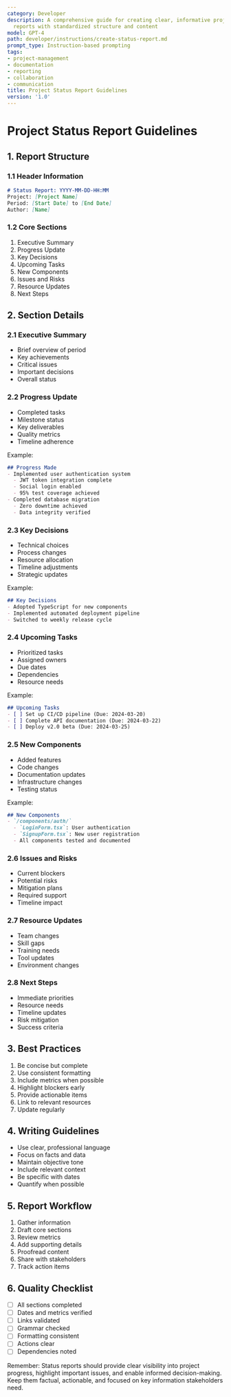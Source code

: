 ```yaml
---
category: Developer
description: A comprehensive guide for creating clear, informative project status
  reports with standardized structure and content
model: GPT-4
path: developer/instructions/create-status-report.md
prompt_type: Instruction-based prompting
tags:
- project-management
- documentation
- reporting
- collaboration
- communication
title: Project Status Report Guidelines
version: '1.0'
---
```


# Project Status Report Guidelines

## 1. Report Structure
### 1.1 Header Information
```markdown
# Status Report: YYYY-MM-DD-HH:MM
Project: [Project Name]
Period: [Start Date] to [End Date]
Author: [Name]
```

### 1.2 Core Sections
1. Executive Summary
2. Progress Update
3. Key Decisions
4. Upcoming Tasks
5. New Components
6. Issues and Risks
7. Resource Updates
8. Next Steps

## 2. Section Details
### 2.1 Executive Summary
- Brief overview of period
- Key achievements
- Critical issues
- Important decisions
- Overall status

### 2.2 Progress Update
- Completed tasks
- Milestone status
- Key deliverables
- Quality metrics
- Timeline adherence

Example:
```markdown
## Progress Made
- Implemented user authentication system
  - JWT token integration complete
  - Social login enabled
  - 95% test coverage achieved
- Completed database migration
  - Zero downtime achieved
  - Data integrity verified
```

### 2.3 Key Decisions
- Technical choices
- Process changes
- Resource allocation
- Timeline adjustments
- Strategic updates

Example:
```markdown
## Key Decisions
- Adopted TypeScript for new components
- Implemented automated deployment pipeline
- Switched to weekly release cycle
```

### 2.4 Upcoming Tasks
- Prioritized tasks
- Assigned owners
- Due dates
- Dependencies
- Resource needs

Example:
```markdown
## Upcoming Tasks
- [ ] Set up CI/CD pipeline (Due: 2024-03-20)
- [ ] Complete API documentation (Due: 2024-03-22)
- [ ] Deploy v2.0 beta (Due: 2024-03-25)
```

### 2.5 New Components
- Added features
- Code changes
- Documentation updates
- Infrastructure changes
- Testing status

Example:
```markdown
## New Components
- `/components/auth/`
  - `LoginForm.tsx`: User authentication
  - `SignupForm.tsx`: New user registration
  - All components tested and documented
```

### 2.6 Issues and Risks
- Current blockers
- Potential risks
- Mitigation plans
- Required support
- Timeline impact

### 2.7 Resource Updates
- Team changes
- Skill gaps
- Training needs
- Tool updates
- Environment changes

### 2.8 Next Steps
- Immediate priorities
- Resource needs
- Timeline updates
- Risk mitigation
- Success criteria

## 3. Best Practices
1. Be concise but complete
2. Use consistent formatting
3. Include metrics when possible
4. Highlight blockers early
5. Provide actionable items
6. Link to relevant resources
7. Update regularly

## 4. Writing Guidelines
- Use clear, professional language
- Focus on facts and data
- Maintain objective tone
- Include relevant context
- Be specific with dates
- Quantify when possible

## 5. Report Workflow
1. Gather information
2. Draft core sections
3. Review metrics
4. Add supporting details
5. Proofread content
6. Share with stakeholders
7. Track action items

## 6. Quality Checklist
- [ ] All sections completed
- [ ] Dates and metrics verified
- [ ] Links validated
- [ ] Grammar checked
- [ ] Formatting consistent
- [ ] Actions clear
- [ ] Dependencies noted

Remember: Status reports should provide clear visibility into project progress, highlight important issues, and enable informed decision-making. Keep them factual, actionable, and focused on key information stakeholders need.